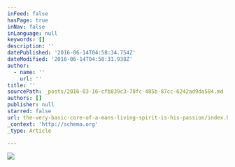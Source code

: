 ```yaml
---
inFeed: false
hasPage: true
inNav: false
inLanguage: null
keywords: []
description: ''
datePublished: '2016-06-14T04:58:34.754Z'
dateModified: '2016-06-14T04:58:31.938Z'
author:
  - name: ''
    url: ''
title: ''
sourcePath: _posts/2016-03-16-cfb839c3-78fc-485b-87cc-6242ad9da584.md
authors: []
publisher: null
starred: false
url: the-very-basic-core-of-a-mans-living-spirit-is-his-passion/index.html
_context: 'http://schema.org'
_type: Article

---
```

![](https://the-grid-user-content.s3-us-west-2.amazonaws.com/605c83cd-f964-4673-b2d0-760f4f29d1f8.png)
